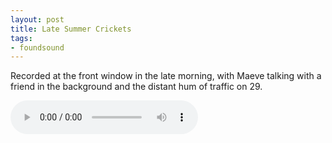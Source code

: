 ```yaml
---
layout: post
title: Late Summer Crickets
tags:
- foundsound
---
```



Recorded at the front window in the late morning, with Maeve talking
with a friend in the background and the distant hum of traffic on 29.


<audio controls src="/audio/20190908-crickets.mp3"></audio>


